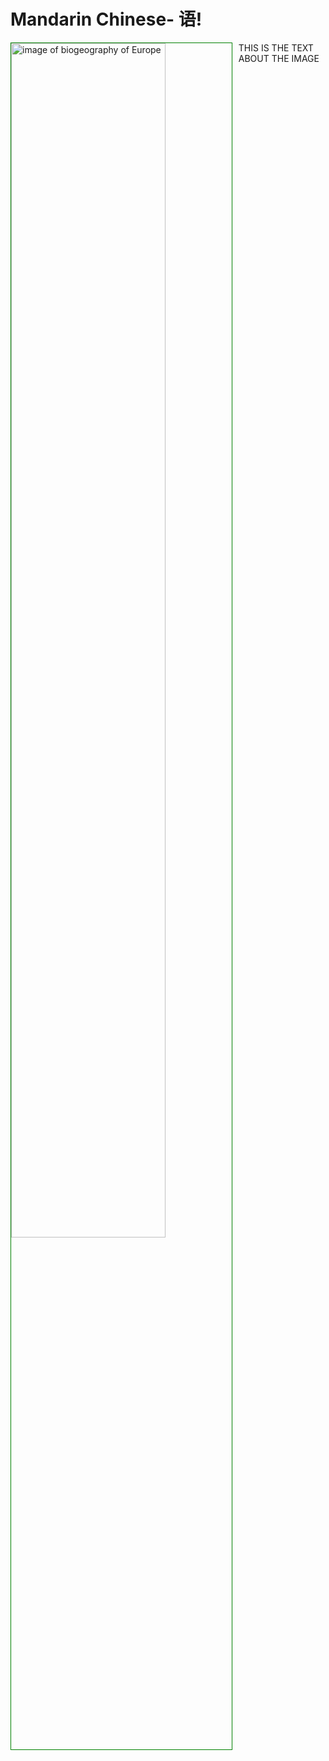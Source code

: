 <h1>Mandarin Chinese- 语!</h1>
<p>
<a
href="https://upload.wikimedia.org/wikipedia/commons/3/39/Europe_biogeography_countries.sv
g" title="View Image Source">
<img style="width:70%; border:1px solid green; float:left; margin: 0 10px 10px 0;"
src="https://upload.wikimedia.org/wikipedia/commons/3/39/Europe_biogeography_countries.svg
" alt="image of biogeography of Europe"> </a>
THIS IS THE TEXT ABOUT THE IMAGE
</p>
<div class="clearLeft"></div>
